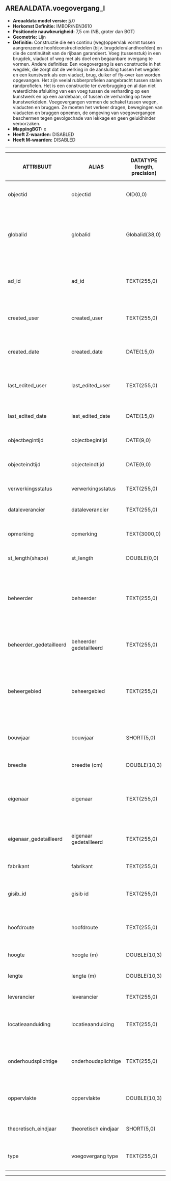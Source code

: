 ﻿## AREAALDATA.voegovergang_l

* __Areaaldata model versie:__ [5](https://provincienh.github.io/Leveren_Geoinformatie/dev/).0
* __Herkomst Definitie:__ IMBOR/NEN3610
* __Positionele nauwkeurigheid:__ 7,5 cm (NB, groter dan BGT)
* __Geometrie:__ Lijn
* __Definitie:__ Constructie die een continu (weg)oppervlak vormt tussen aangrenzende hoofdconstructiedelen (bijv. brugdelen/landhoofden) en die de continuïteit van de rijbaan garandeert. Voeg (tussenstuk) in een brugdek, viaduct of weg met als doel een begaanbare overgang te vormen. Andere definities: Een voegovergang is een constructie in het wegdek, die zorgt dat de werking in de aansluiting tussen het wegdek en een kunstwerk als een viaduct, brug, duiker of fly-over kan worden opgevangen. Het zijn veelal rubberprofielen aangebracht tussen stalen randprofielen. Het is een constructie ter overbrugging en al dan niet waterdichte afsluiting van een voeg tussen de verharding op een kunstwerk en op een aardebaan, of tussen de verharding op twee kunstwerkdelen. Voegovergangen vormen de schakel tussen wegen, viaducten en bruggen. Ze moeten het verkeer dragen, bewegingen van viaducten en bruggen opnemen, de omgeving van voegovergangen beschermen tegen gevolgschade van lekkage en geen geluidhinder veroorzaken.
* __MappingBGT:__ x
* __Heeft Z-waarden:__ DISABLED
* __Heeft M-waarden:__ DISABLED

***

|__ATTRIBUUT__                             |__ALIAS__                                     |__DATATYPE (length, precision)__       |__DEFINITIE__ (Oorsprong; Superklasse; Attribuuttype; Enumeratie/Referentie; Verwijzende sleutel; Standaard waarde; Definitie)|
|------                                    |------                                        |------                                 |-----    |
|objectid                                  |objectid                                      |OID(0,0)                               |PNH; AREAALDATA; Waarde wordt automatisch bepaald; ; ; Default: None; Intern ArcGIS Identificatienummer, aangemaakt door ArcGIS.
|globalid                                  |globalid                                      |Globalid(38,0)                         |PNH; AREAALDATA; Waarde wordt automatisch bepaald; ; ; Default: None; Elk object heeft een unieke GlobalID (Global Unique Identifier). Dit is een systeemveld van de ArcGIS software welke noodzakelijk is om een aantal functionaliteiten binnen deze software te kunnen gebruiken.
|ad_id                                     |ad_id                                         |TEXT(255,0)                            |PNH; AREAALDATA; GUID; ; ; Default: None; Uniek identificatienummer voor het object dat onveranderlijk is zolang het object bestaat in Areaaldata: in format 'AD.[GUID]'. Dit moet worden ingevuld door de aannemer.
|created_user                              |created_user                                  |TEXT(255,0)                            |PNH; AREAALDATA; Waarde wordt automatisch bepaald; ; ; Default: None; Naam van gebruiker die de rij heeft aangemaakt, gegenereerd door ArcGIS.
|created_date                              |created_date                                  |DATE(15,0)                             |PNH; AREAALDATA; Waarde wordt automatisch bepaald; ; ; Default: None; Datum waarop de rij aan de database is toegevoegd, gegenereerd door ArcGIS.
|last_edited_user                          |last_edited_user                              |TEXT(255,0)                            |PNH; AREAALDATA; Waarde wordt automatisch bepaald; ; ; Default: None; Naam van gebruiker die de laatste mutatie heeft doorgevoerd, gegenereerd door ArcGIS.
|last_edited_date                          |last_edited_date                              |DATE(15,0)                             |PNH; AREAALDATA; Waarde wordt automatisch bepaald; ; ; Default: None; Datum van de laatste mutatie, gegenereerd door ArcGIS.
|objectbegintijd                           |objectbegintijd                               |DATE(9,0)                              |PNH; AREAALDATA; Vrij invoerveld; ; ; Default: None; Datum waarop het object bij de bronhouder is ontstaan.
|objecteindtijd                            |objecteindtijd                                |DATE(9,0)                              |PNH; AREAALDATA; Vrij invoerveld; ; ; Default: None; Datum waarop het object bij de bronhouder niet meer geldig is.
|verwerkingsstatus                         |verwerkingsstatus                             |TEXT(255,0)                            |PNH; AREAALDATA; Enumeratie; keuzelijst [Verwerkingsstatus](../domeinen/Verwerkingsstatus.html); ; Default: None; Status van de gegevens.
|dataleverancier                           |dataleverancier                               |TEXT(255,0)                            |PNH; AREAALDATA; Vrij invoerveld; ; ; Default: None; Leverancier van de data.
|opmerking                                 |opmerking                                     |TEXT(3000,0)                           |PNH; AREAALDATA; Vrij invoerveld; ; ; Default: None; Algemene opmerking voor het object, zoals een omschrijving of toelichting.
|st_length(shape)                          |st_length                                     |DOUBLE(0,0)                            |PNH; AREAALDATA; Waarde wordt automatisch bepaald; ; ; Default: None; Lengte van het beheerobject in meters.
|beheerder                                 |beheerder                                     |TEXT(255,0)                            |IMBOR; Beheerd object; Enumeratie/Referentie; keuzelijst [BeheerdObjectBeheerder](../domeinen/BeheerdObjectBeheerder.html); ; Default: None; Een publiekrechtelijke instantie of (rechts)persoon die toeziet op de instandhouding van o.a. een object, kunstwerk of waterstaatswerk. De typen beheerder zijn conform de indeling in bronhouders (BGT).
|beheerder_gedetailleerd                   |beheerder gedetailleerd                       |TEXT(255,0)                            |IMBOR; Beheerd object; Enumeratie/Referentie; keuzelijst [BeheerdObjectBeheerderGedetailleerd](../domeinen/BeheerdObjectBeheerderGedetailleerd.html); ; Default: None; Nadere aanduiding van de beheerder van het beheerobject.
|beheergebied                              |beheergebied                                  |TEXT(255,0)                            |IMBOR; Beheerd object; Vrij invoerveld; ; Verwijzende sleutel naar [gebiedscontractregio_v]; Default: None; Verwijzende sleutel naar gebiedscontractregio_v; Aanduiding van het beheergebied waarbinnen het beheerobject ligt. Indeling in beheergebieden is organisatiespecifiek.
|bouwjaar                                  |bouwjaar                                      |SHORT(5,0)                             |IMBOR; Constructie; Vrij invoerveld; ; ; Default: None; Bouwjaar van het object. Deze kan afwijken van het jaar van aanleg, bijvoorbeeld wanneer een beheerobject hergebruikt wordt.
|breedte                                   |breedte (cm)                                  |DOUBLE(10,3)                           |IMBOR; Weginrichtingsobject; Vrij invoerveld; ; ; Default: None; Breedte van het beheerobject.
|eigenaar                                  |eigenaar                                      |TEXT(255,0)                            |IMBOR; Beheerd object; Enumeratie/Referentie; keuzelijst [BeheerdObjectEigenaar](../domeinen/BeheerdObjectEigenaar.html); ; Default: None; (Rechts)persoon die het meest omvattend recht op een zaak heeft. De typen eigenaren zijn conform de indeling in bronhouders (BGT).
|eigenaar_gedetailleerd                    |eigenaar gedetailleerd                        |TEXT(255,0)                            |IMBOR; Beheerd object; Enumeratie/Referentie; keuzelijst [BeheerdObjectEigenaarGedetailleerd](../domeinen/BeheerdObjectEigenaarGedetailleerd.html); ; Default: None; Nadere aanduiding van de eigenaar van het beheerobject.
|fabrikant                                 |fabrikant                                     |TEXT(255,0)                            |IMBOR; Constructie; Vrij invoerveld; ; ; Default: None; Fabrikant van het beheerobject.
|gisib_id                                  |gisib id                                      |TEXT(255,0)                            |PNH; Areaaldata; GUID; ; ; Default: None; Identificatienummer beheer openbare ruimte (GISIB), wordt aangemaakt in GISIB en mag niet worden ingevuld door de aannemer; 
|hoofdroute                                |hoofdroute                                    |TEXT(255,0)                            |PNH; Gebiedsindeling; Enumeratie/Referentie; keuzelijst [Hoofdroute](../domeinen/Hoofdroute.html); Verwijzende sleutel naar [weg_v]; Default: None; Verwijzende sleutel naar weg_v; AD_ID foreign key
|hoogte                                    |hoogte (m)                                    |DOUBLE(10,3)                           |IMBOR; Weginrichtingsobject; Vrij invoerveld; ; ; Default: None; Hoogte van het beheerobject in meters.
|lengte                                    |lengte (m)                                    |DOUBLE(10,3)                           |IMBOR; Weginrichtingsobject; Vrij invoerveld; ; ; Default: None; Lengte van het beheerobject.
|leverancier                               |leverancier                                   |TEXT(255,0)                            |IMBOR; Constructie; Vrij invoerveld; ; ; Default: None; Leverancier van het beheerobject.
|locatieaanduiding                         |locatieaanduiding                             |TEXT(255,0)                            |IMBOR; Weginrichtingsobject; Vrij invoerveld; ; ; Default: None; Nadere specificatie van de locatie van het object aanvullend op de registratie van openbare ruimte en huisnummer.
|onderhoudsplichtige                       |onderhoudsplichtige                           |TEXT(255,0)                            |IMBOR; Beheerd object; Enumeratie/Referentie; keuzelijst [BeheerdObjectOnderhoudsplichtige](../domeinen/BeheerdObjectOnderhoudsplichtige.html); ; Default: None; Organisatie die verantwoordelijk is voor het onderhoud van het beheerobject.
|oppervlakte                               |oppervlakte                                   |DOUBLE(10,3)                           |IMBOR; Weginrichtingsobject; Waarde wordt automatisch bepaald; ; ; Default: None; Oppervlakte van het beheerobject, overname van BGT/IMGeo.
|theoretisch_eindjaar                      |theoretisch eindjaar                          |SHORT(5,0)                             |IMBOR; Constructie; Vrij invoerveld; ; ; Default: None; Jaar dat het beheerobject aan het theoretische einde van haar levensduur is.
|type                                      |voegovergang type                             |TEXT(255,0)                            |IMBOR; Voegovergang; Enumeratie/Referentie; keuzelijst [VoegovergangType](../domeinen/VoegovergangType.html); ; Default: None; Typering van het beheerobject.

***


